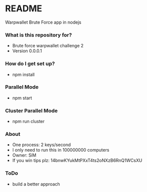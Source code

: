 # README #

Warpwallet Brute Force app in nodejs

### What is this repository for? ###

* Brute force warpwallet challenge 2
* Version 0.0.0.1

### How do I get set up? ###

* npm install

### Parallel Mode ###

* npm start

### Cluster Parallel Mode ###

* npm run cluster

### About ###

* One process: 2 keys/second
* I only need to run this in 100000000 computers
* Owner: SiM
* If you win tips plz: 14bnwKYukMtPXxT4ts2oNXzB6RnQ1WCsXU

### ToDo ###
* build a better approach